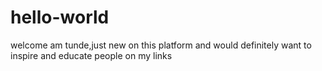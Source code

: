 hello-world
===========

welcome
am tunde,just new on this platform and would definitely want to inspire and educate people on my links
